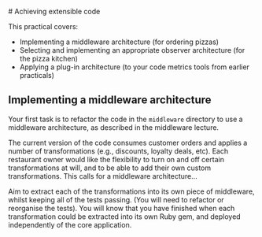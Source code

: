 # Achieving extensible code

This practical covers:

* Implementing a middleware architecture (for ordering pizzas)
* Selecting and implementing an appropriate observer architecture (for the pizza kitchen)
* Applying a plug-in architecture (to your code metrics tools from earlier practicals)

## Implementing a middleware architecture

Your first task is to refactor the code in the `middleware` directory to use a middleware architecture, as described in the middleware lecture.

The current version of the code consumes customer orders and applies a number of transformations (e.g., discounts, loyalty deals, etc). Each restaurant owner would like the flexibility to turn on and off certain transformations at will, and to be able to add their own custom transformations. This calls for a middleware architecture...

Aim to extract each of the transformations into its own piece of middleware, whilst keeping all of the tests passing. (You will need to refactor or reorganise the tests). You will know that you have finished when each transformation could be extracted into its own Ruby gem, and deployed independently of the core application.
